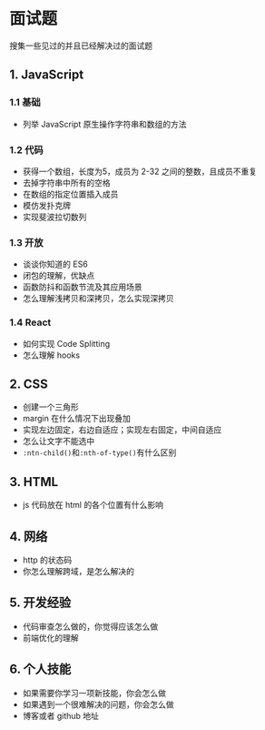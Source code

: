 # 面试题

搜集一些见过的并且已经解决过的面试题

## 1. JavaScript

### 1.1 基础

* 列举 JavaScript  原生操作字符串和数组的方法

### 1.2 代码

* 获得一个数组，长度为5，成员为 2-32 之间的整数，且成员不重复
* 去掉字符串中所有的空格
* 在数组的指定位置插入成员
* 模仿发扑克牌
* 实现斐波拉切数列

### 1.3 开放

* 谈谈你知道的 ES6
* 闭包的理解，优缺点
* 函数防抖和函数节流及其应用场景
* 怎么理解浅拷贝和深拷贝，怎么实现深拷贝

### 1.4 React

* 如何实现 Code Splitting
* 怎么理解 hooks
  
## 2. CSS

* 创建一个三角形
* margin 在什么情况下出现叠加
* 实现左边固定，右边自适应；实现左右固定，中间自适应
* 怎么让文字不能选中
* `:ntn-child()`和`:nth-of-type()`有什么区别

## 3. HTML

* js 代码放在 html 的各个位置有什么影响

## 4. 网络

* http 的状态码
* 你怎么理解跨域，是怎么解决的

## 5. 开发经验

* 代码审查怎么做的，你觉得应该怎么做
* 前端优化的理解

## 6. 个人技能

* 如果需要你学习一项新技能，你会怎么做
* 如果遇到一个很难解决的问题，你会怎么做
* 博客或者 github 地址